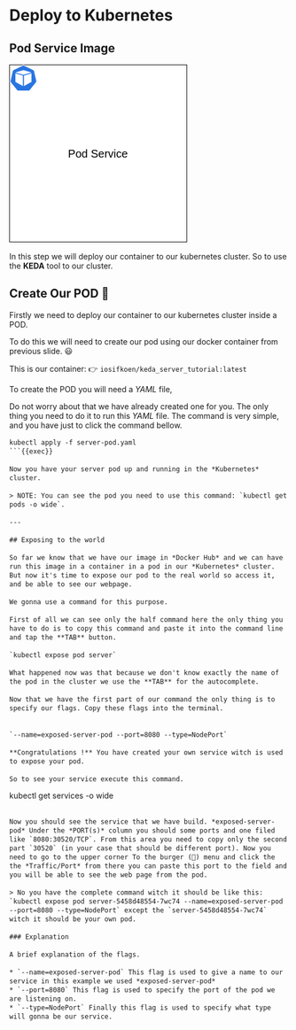 # Deploy to Kubernetes

## Pod Service Image

![PodServiceimg](https://github.com/sifisKoen/keda-tutorial-devops/blob/main/tutorial-keda/deploy_to_kubenetes/Pod%20Service.png)

In this step we will deploy our container to our kubernetes cluster. So to use the **KEDA** tool to our cluster.

## Create Our POD 🥛

Firstly we need to deploy our container to our kubernetes cluster inside a POD.

To do this we will need to create our pod using our docker container from previous slide. 😃

This is our container: 👉 `iosifkoen/keda_server_tutorial:latest`

To create the POD you will need a _YAML_ file,

Do not worry about that we have already created one for you. The only thing you need to do it to run this _YAML_ file. The command is very simple, and you have just to click the command bellow.

```
kubectl apply -f server-pod.yaml
```{{exec}}

Now you have your server pod up and running in the *Kubernetes* cluster.

> NOTE: You can see the pod you need to use this command: `kubectl get pods -o wide`.

---

## Exposing to the world

So far we know that we have our image in *Docker Hub* and we can have run this image in a container in a pod in our *Kubernetes* cluster. But now it's time to expose our pod to the real world so access it, and be able to see our webpage.

We gonna use a command for this purpose.

First of all we can see only the half command here the only thing you have to do is to copy this command and paste it into the command line and tap the **TAB** button.

`kubectl expose pod server`

What happened now was that because we don't know exactly the name of the pod in the cluster we use the **TAB** for the autocomplete.

Now that we have the first part of our command the only thing is to specify our flags. Copy these flags into the terminal.


`--name=exposed-server-pod --port=8080 --type=NodePort`

**Congratulations !** You have created your own service witch is used to expose your pod.

So to see your service execute this command.

```
kubectl get services -o wide

```{{exec}}

Now you should see the service that we have build. *exposed-server-pod* Under the *PORT(s)* column you should some ports and one filed like `8080:30520/TCP`. From this area you need to copy only the second part `30520` (in your case that should be different port). Now you need to go to the upper corner To the burger (🍔) menu and click the the *Traffic/Port* from there you can paste this port to the field and you will be able to see the web page from the pod.

> No you have the complete command witch it should be like this: `kubectl expose pod server-5458d48554-7wc74 --name=exposed-server-pod --port=8080 --type=NodePort` except the `server-5458d48554-7wc74` witch it should be your own pod.

### Explanation

A brief explanation of the flags.

* `--name=exposed-server-pod` This flag is used to give a name to our service in this example we used *exposed-server-pod*
* `--port=8080` This flag is used to specify the port of the pod we are listening on.
* `--type=NodePort` Finally this flag is used to specify what type will gonna be our service.
